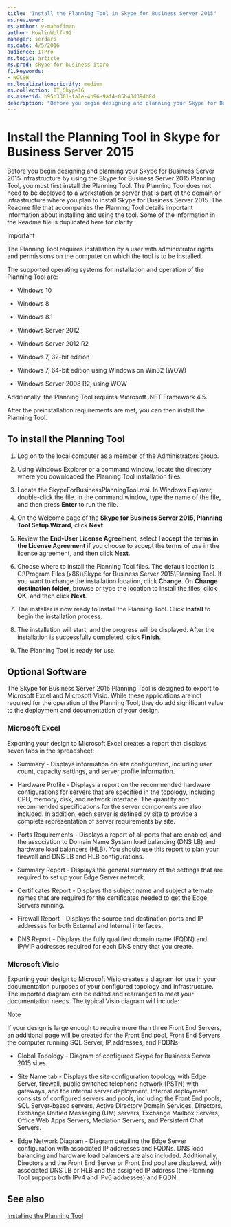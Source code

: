 ```yaml
---
title: "Install the Planning Tool in Skype for Business Server 2015"
ms.reviewer: 
ms.author: v-mahoffman
author: HowlinWolf-92
manager: serdars
ms.date: 4/5/2016
audience: ITPro
ms.topic: article
ms.prod: skype-for-business-itpro
f1.keywords:
- NOCSH
ms.localizationpriority: medium
ms.collection: IT_Skype16
ms.assetid: b95b3301-fa1e-4b96-9af4-05b43d39db8d
description: "Before you begin designing and planning your Skype for Business Server 2015 infrastructure by using the Skype for Business Server 2015 Planning Tool, you must first install the Planning Tool. The Planning Tool does not need to be deployed to a workstation or server that is part of the domain or infrastructure where you plan to install Skype for Business Server 2015. The Readme file that accompanies the Planning Tool details important information about installing and using the tool. Some of the information in the Readme file is duplicated here for clarity."
---
```


# Install the Planning Tool in Skype for Business Server 2015

Before you begin designing and planning your Skype for Business Server 2015 infrastructure by using the Skype for Business Server 2015 Planning Tool, you must first install the Planning Tool. The Planning Tool does not need to be deployed to a workstation or server that is part of the domain or infrastructure where you plan to install Skype for Business Server 2015. The Readme file that accompanies the Planning Tool details important information about installing and using the tool. Some of the information in the Readme file is duplicated here for clarity.

> [!IMPORTANT]
> The Planning Tool requires installation by a user with administrator rights and permissions on the computer on which the tool is to be installed.

The supported operating systems for installation and operation of the Planning Tool are:

- Windows 10

- Windows 8

- Windows 8.1

- Windows Server 2012

- Windows Server 2012 R2

- Windows 7, 32-bit edition

- Windows 7, 64-bit edition using Windows on Win32 (WOW)

- Windows Server 2008 R2, using WOW

Additionally, the Planning Tool requires Microsoft .NET Framework 4.5.

After the preinstallation requirements are met, you can then install the Planning Tool.



## To install the Planning Tool

1. Log on to the local computer as a member of the Administrators group.

2. Using Windows Explorer or a command window, locate the directory where you downloaded the Planning Tool installation files.

3. Locate the SkypeForBusinessPlanningTool.msi. In Windows Explorer, double-click the file. In the command window, type the name of the file, and then press **Enter** to run the file.

4. On the Welcome page of the **Skype for Business Server 2015, Planning Tool Setup Wizard**, click **Next**.

5. Review the **End-User License Agreement**, select **I accept the terms in the License Agreement** if you choose to accept the terms of use in the license agreement, and then click **Next**.

6. Choose where to install the Planning Tool files. The default location is C:\Program Files (x86)\Skype for Business Server 2015\Planning Tool. If you want to change the installation location, click **Change**. On **Change destination folder**, browse or type the location to install the files, click **OK**, and then click **Next**.

7. The installer is now ready to install the Planning Tool. Click **Install** to begin the installation process.

8. The installation will start, and the progress will be displayed. After the installation is successfully completed, click **Finish**.

9. The Planning Tool is ready for use.

## Optional Software
<a name="Optional_Software"> </a>

The Skype for Business Server 2015 Planning Tool is designed to export to Microsoft Excel and Microsoft Visio. While these applications are not required for the operation of the Planning Tool, they do add significant value to the deployment and documentation of your design.

### Microsoft Excel

Exporting your design to Microsoft Excel creates a report that displays seven tabs in the spreadsheet:

- Summary - Displays information on site configuration, including user count, capacity settings, and server profile information.

- Hardware Profile - Displays a report on the recommended hardware configurations for servers that are specified in the topology, including CPU, memory, disk, and network interface. The quantity and recommended specifications for the server components are also included. In addition, each server is defined by site to provide a complete representation of server requirements by site.

- Ports Requirements - Displays a report of all ports that are enabled, and the association to Domain Name System load balancing (DNS LB) and hardware load balancers (HLB). You should use this report to plan your firewall and DNS LB and HLB configurations.

- Summary Report - Displays the general summary of the settings that are required to set up your Edge Server network.

- Certificates Report - Displays the subject name and subject alternate names that are required for the certificates needed to get the Edge Servers running.

- Firewall Report - Displays the source and destination ports and IP addresses for both External and Internal interfaces.

- DNS Report - Displays the fully qualified domain name (FQDN) and IP/VIP addresses required for each DNS entry that you create.

### Microsoft Visio

Exporting your design to Microsoft Visio creates a diagram for use in your documentation purposes of your configured topology and infrastructure. The imported diagram can be edited and rearranged to meet your documentation needs. The typical Visio diagram will include:

> [!NOTE]
> If your design is large enough to require more than three Front End Servers, an additional page will be created for the Front End pool, Front End Servers, the computer running SQL Server, IP addresses, and FQDNs.

- Global Topology - Diagram of configured Skype for Business Server 2015 sites.

- Site Name tab - Displays the site configuration topology with Edge Server, firewall, public switched telephone network (PSTN) with gateways, and the internal server deployment. Internal deployment consists of configured servers and pools, including the Front End pools, SQL Server-based servers, Active Directory Domain Services, Directors, Exchange Unified Messaging (UM) servers, Exchange Mailbox Servers, Office Web Apps Servers, Mediation Servers, and Persistent Chat Servers.

- Edge Network Diagram - Diagram detailing the Edge Server configuration with associated IP addresses and FQDNs. DNS load balancing and hardware load balancers are also included. Additionally, Directors and the Front End Server or Front End pool are displayed, with associated DNS LB or HLB and the assigned IP address (the Planning Tool supports both IPv4 and IPv6 addresses) and FQDN.

## See also
<a name="Optional_Software"> </a>

[Installing the Planning Tool](/previous-versions/office/lync-server-2013/lync-server-2013-installing-the-planning-tool)